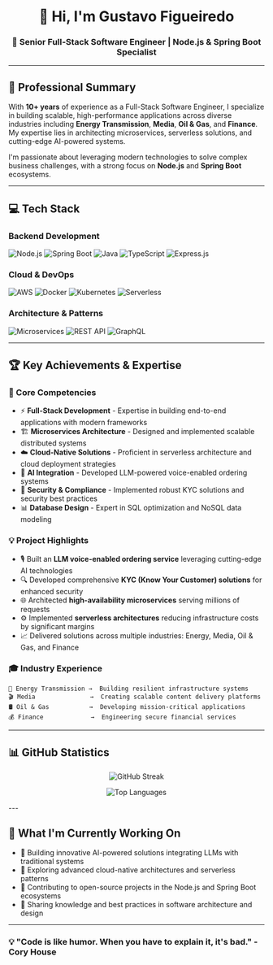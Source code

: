 <div align="center">
  
# 👋 Hi, I'm Gustavo Figueiredo

### 🚀 Senior Full-Stack Software Engineer | Node.js & Spring Boot Specialist

</div>

---

## 🎯 Professional Summary

With **10+ years** of experience as a Full-Stack Software Engineer, I specialize in building scalable, high-performance applications across diverse industries including **Energy Transmission**, **Media**, **Oil & Gas**, and **Finance**. My expertise lies in architecting microservices, serverless solutions, and cutting-edge AI-powered systems.

I'm passionate about leveraging modern technologies to solve complex business challenges, with a strong focus on **Node.js** and **Spring Boot** ecosystems. 

---

## 💻 Tech Stack

### Backend Development
![Node.js](https://img.shields.io/badge/Node.js-339933?style=for-the-badge&logo=nodedotjs&logoColor=white)
![Spring Boot](https://img.shields.io/badge/Spring_Boot-6DB33F?style=for-the-badge&logo=spring-boot&logoColor=white)
![Java](https://img.shields.io/badge/Java-ED8B00?style=for-the-badge&logo=openjdk&logoColor=white)
![TypeScript](https://img.shields.io/badge/TypeScript-007ACC?style=for-the-badge&logo=typescript&logoColor=white)
![Express.js](https://img.shields.io/badge/Express.js-000000?style=for-the-badge&logo=express&logoColor=white)

### Cloud & DevOps
![AWS](https://img.shields.io/badge/AWS-FF9900?style=for-the-badge&logo=amazonaws&logoColor=white)
![Docker](https://img.shields.io/badge/Docker-2CA5E0?style=for-the-badge&logo=docker&logoColor=white)
![Kubernetes](https://img.shields.io/badge/Kubernetes-326ce5?style=for-the-badge&logo=kubernetes&logoColor=white)
![Serverless](https://img.shields.io/badge/Serverless-FD5750?style=for-the-badge&logo=serverless&logoColor=white)

### Architecture & Patterns
![Microservices](https://img.shields.io/badge/Microservices-FF6C37?style=for-the-badge&logo=microservices&logoColor=white)
![REST API](https://img.shields.io/badge/REST_API-009688?style=for-the-badge&logo=fastapi&logoColor=white)
![GraphQL](https://img.shields.io/badge/GraphQL-E10098?style=for-the-badge&logo=graphql&logoColor=white)

---

## 🏆 Key Achievements & Expertise

### 🎯 Core Competencies
- ⚡ **Full-Stack Development** - Expertise in building end-to-end applications with modern frameworks
- 🏗️ **Microservices Architecture** - Designed and implemented scalable distributed systems
- ☁️ **Cloud-Native Solutions** - Proficient in serverless architecture and cloud deployment strategies
- 🤖 **AI Integration** - Developed LLM-powered voice-enabled ordering systems
- 🔐 **Security & Compliance** - Implemented robust KYC solutions and security best practices
- 📊 **Database Design** - Expert in SQL optimization and NoSQL data modeling

### 💡 Project Highlights
- 🎙️ Built an **LLM voice-enabled ordering service** leveraging cutting-edge AI technologies
- 🔍 Developed comprehensive **KYC (Know Your Customer) solutions** for enhanced security
- 🌐 Architected **high-availability microservices** serving millions of requests
- ⚙️ Implemented **serverless architectures** reducing infrastructure costs by significant margins
- 📈 Delivered solutions across multiple industries: Energy, Media, Oil & Gas, and Finance

### 🎓 Industry Experience
```
🔋 Energy Transmission →  Building resilient infrastructure systems
🎬 Media               →  Creating scalable content delivery platforms
🛢️ Oil & Gas           →  Developing mission-critical applications
💰 Finance             →  Engineering secure financial services
```

---

## 📊 GitHub Statistics

<div align="center">
  
![GitHub Streak](https://github-readme-streak-stats.herokuapp.com/?user=gustavodsf&theme=radical&hide_border=true)

![Top Languages](https://github-readme-stats.vercel.app/api/top-langs/?username=gustavodsf&layout=compact&theme=radical&hide_border=true&langs_count=8)

</div>
---

## 🌟 What I'm Currently Working On

- 🔭 Building innovative AI-powered solutions integrating LLMs with traditional systems
- 🌱 Exploring advanced cloud-native architectures and serverless patterns
- 👯 Contributing to open-source projects in the Node.js and Spring Boot ecosystems
- 💬 Sharing knowledge and best practices in software architecture and design

---
  
### 💡 "Code is like humor. When you have to explain it, it's bad." - Cory House
